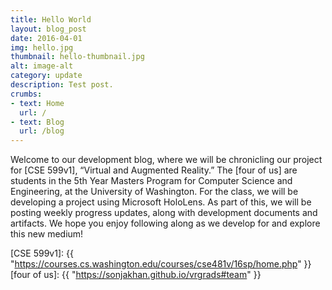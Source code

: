 ```yaml
---
title: Hello World
layout: blog_post
date: 2016-04-01
img: hello.jpg
thumbnail: hello-thumbnail.jpg
alt: image-alt
category: update
description: Test post.
crumbs: 
- text: Home
  url: /
- text: Blog
  url: /blog
---
```


Welcome to our development blog, where we will be chronicling our project for [CSE 599v1], “Virtual and Augmented Reality.” The [four of us] are students in the 5th Year Masters Program for Computer Science and Engineering, at the University of Washington. For the class, we will be developing a project using Microsoft HoloLens. As part of this, we will be posting weekly progress updates, along with development documents and artifacts. We hope you enjoy following along as we develop for and explore this new medium!

[CSE 599v1]: {{ "https://courses.cs.washington.edu/courses/cse481v/16sp/home.php" }}
[four of us]: {{ "https://sonjakhan.github.io/vrgrads#team" }}